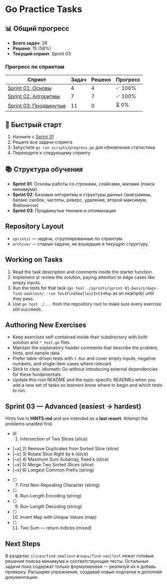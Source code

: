 # Go Practice Tasks

## 📊 Общий прогресс
- **Всего задач**: 26
- **Решено**: 15 (58%)
- **Текущий спринт**: Sprint 03

### Прогресс по спринтам
| Спринт | Задач | Решено | Прогресс |
|--------|-------|--------|----------|
| [Sprint 01: Основы](sprints/sprint-01-basics/) | 4 | 4 | ✅ 100% |
| [Sprint 02: Алгоритмы](sprints/sprint-02-algorithms/) | 7 | 7 | ✅ 100% |
| [Sprint 03: Продвинутые](sprints/sprint-03-advanced/) | 11 | 0 | ⏳ 0% |

## 🎯 Быстрый старт
1. Начните с [Sprint 01](sprints/sprint-01-basics/)
2. Решите все задачи спринта
3. Запустите `go run scripts/progress.go` для обновления статистики
4. Переходите к следующему спринту

## 📚 Структура обучения
- **Sprint 01**: Основы работы со строками, слайсами, мапами (поиск минимума)
- **Sprint 02**: Базовые алгоритмы и структуры данных (анаграммы, баланс скобок, частоты, реверс, удаление, второй максимум, Фибоначчи)
- **Sprint 03**: Продвинутые техники и оптимизация

## Repository Layout
- `sprints/` — задачи, сгруппированные по спринтам.
- `archive/` — старые задачи, не вошедшие в текущую структуру.

## Working on Tasks
1. Read the task description and comments inside the starter function.
2. Implement or review the solution, paying attention to edge cases like empty inputs.
3. Run the tests for that task (`go test ./sprints/sprint-01-basics/maps-find-smallest/ -run TestFindSmallestIntInMap` as an example) until they pass.
4. Use `go test ./...` from the repository root to make sure every exercise still succeeds.

## Authoring New Exercises
- Keep exercises self-contained inside their subdirectory with both solution and `*_test.go` files.
- Maintain the explanatory header comments that describe the problem, hints, and sample data.
- Prefer table-driven tests with `t.Run` and cover empty inputs, negative numbers, and single-item cases where relevant.
- Stick to clear, idiomatic Go without introducing external dependencies for these fundamentals.
- Update this root README and the topic-specific READMEs when you add a new set of tasks so learners know where to begin and which tests to run.

## Sprint 03 — Advanced (easiest → hardest)

Hints live in **HINTS.md** and are intended as a **last resort**. Attempt the problems unaided first.

- [x] 1) Intersection of Two Slices (slice)
- [~x] 2) Remove Duplicates from Sorted Slice (slice)
- [~x] 3) Rotate Slice Right by k (slice)
- [~x] 4) Maximum Sum Subarray, fixed k (slice)
- [~x] 5) Merge Two Sorted Slices (slice)
- [~x] 6) Longest Common Prefix (string)
- [ ] 7) First Non-Repeating Character (string)
- [ ] 8) Run-Length Encoding (string)
- [ ] 9) Run-Length Decoding (string)
- [ ] 10) Invert Map with Unique Values (map)
- [ ] 11) Two Sum — return indices (mixed)

## Next Steps
В разделах `slices/find-smallest` и `maps/find-smallest` лежат готовые решения поиска минимума и соответствующие тесты. Остальные задачи пока содержат только формулировки — реализуй их и добавь проверку. Расширяя упражнения, создавай новые подпапки и дополняй документацию.

